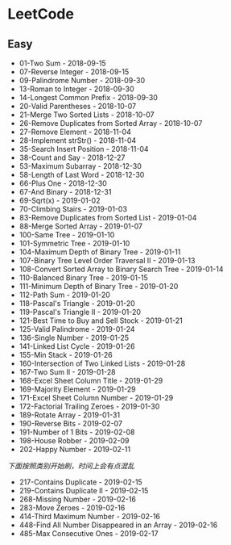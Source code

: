 # LeetCode 

## Easy

+ 01-Two Sum                                        - 2018-09-15
+ 07-Reverse Integer                                - 2018-09-15
+ 09-Palindrome Number                              - 2018-09-30
+ 13-Roman to Integer                               - 2018-09-30
+ 14-Longest Common Prefix                          - 2018-09-30
+ 20-Valid Parentheses                              - 2018-10-07
+ 21-Merge Two Sorted Lists                         - 2018-10-07
+ 26-Remove Duplicates from Sorted Array            - 2018-10-07
+ 27-Remove Element                                 - 2018-11-04
+ 28-Implement strStr()                             - 2018-11-04
+ 35-Search Insert Position                         - 2018-11-04
+ 38-Count and Say                                  - 2018-12-27
+ 53-Maximum Subarray                               - 2018-12-30
+ 58-Length of Last Word                            - 2018-12-30
+ 66-Plus One                                       - 2018-12-30
+ 67-And Binary                                     - 2018-12-31
+ 69-Sqrt(x)                                        - 2019-01-02
+ 70-Climbing Stairs                                - 2019-01-03
+ 83-Remove Duplicates from Sorted List             - 2019-01-04  
+ 88-Merge Sorted Array                             - 2019-01-07
+ 100-Same Tree                                     - 2019-01-10
+ 101-Symmetric Tree                                - 2019-01-10
+ 104-Maximum Depth of Binary Tree                  - 2019-01-11
+ 107-Binary Tree Level Order Traversal II          - 2019-01-13
+ 108-Convert Sorted Array to Binary Search Tree    - 2019-01-14
+ 110-Balanced Binary Tree                          - 2019-01-15
+ 111-Minimum Depth of Binary Tree                  - 2019-01-20
+ 112-Path Sum                                      - 2019-01-20
+ 118-Pascal's Triangle                             - 2019-01-20
+ 119-Pascal's Triangle II                          - 2019-01-20
+ 121-Best Time to Buy and Sell Stock               - 2019-01-21
+ 125-Valid Palindrome                              - 2019-01-24
+ 136-Single Number                                 - 2019-01-25
+ 141-Linked List Cycle                             - 2019-01-26
+ 155-Min Stack                                     - 2019-01-26
+ 160-Intersection of Two Linked Lists              - 2019-01-28
+ 167-Two Sum II                                    - 2019-01-28
+ 168-Excel Sheet Column Title                      - 2019-01-29
+ 169-Majority Element                              - 2019-01-29
+ 171-Excel Sheet Column Number                     - 2019-01-29
+ 172-Factorial Trailing Zeroes                     - 2019-01-30
+ 189-Rotate Array                                  - 2019-01-31
+ 190-Reverse Bits                                  - 2019-02-07
+ 191-Number of 1 Bits                              - 2019-02-08
+ 198-House Robber                                  - 2019-02-09
+ 202-Happy Number                                  - 2019-02-11

*下面按照类别开始刷，时间上会有点混乱*
+ 217-Contains Duplicate                            - 2019-02-15
+ 219-Contains Duplicate II                         - 2019-02-15
+ 268-Missing Number                                - 2019-02-16
+ 283-Move Zeroes                                   - 2019-02-16
+ 414-Third Maximum Number                          - 2019-02-16
+ 448-Find All Number Disappeared in an Array       - 2019-02-16
+ 485-Max Consecutive Ones                          - 2019-02-17